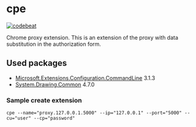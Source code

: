 # cpe

[![codebeat][1]][2]

[1]: https://codebeat.co/badges/7d48f2be-145b-4a23-a43d-53dd56d0b2ea "Codebeat badge"
[2]: https://codebeat.co/projects/github-com-karpovdl-cpe-master "Codebeat"

Chrome proxy extension.
This is an extension of the proxy with data substitution in the authorization form.

## Used packages

- [Microsoft.Extensions.Configuration.CommandLine](https://www.nuget.org/packages/Microsoft.Extensions.Configuration.CommandLine) 3.1.3
- [System.Drawing.Common](https://www.nuget.org/packages/System.Drawing.Common) 4.7.0

### Sample create extension

```
cpe --name="proxy.127.0.0.1.5000" --ip="127.0.0.1" --port="5000" --cu="user" --cp="password"
```
